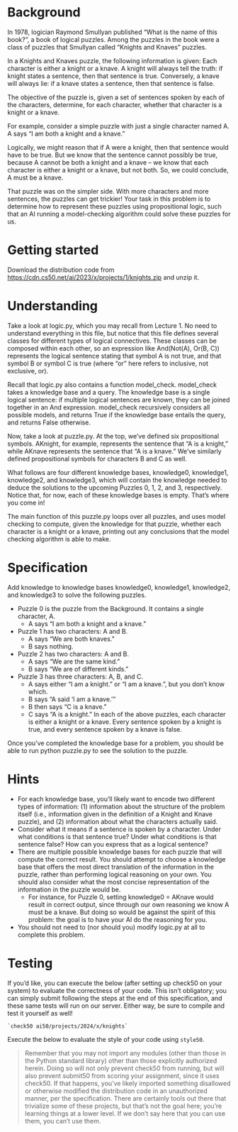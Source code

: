 # Background

In 1978, logician Raymond Smullyan published “What is the name of this book?”, a book of logical puzzles. Among the puzzles in the book were a class of puzzles that Smullyan called “Knights and Knaves” puzzles.

In a Knights and Knaves puzzle, the following information is given: Each character is either a knight or a knave. A knight will always tell the truth: if knight states a sentence, then that sentence is true. Conversely, a knave will always lie: if a knave states a sentence, then that sentence is false.

The objective of the puzzle is, given a set of sentences spoken by each of the characters, determine, for each character, whether that character is a knight or a knave.

For example, consider a simple puzzle with just a single character named A. A says “I am both a knight and a knave.”

Logically, we might reason that if A were a knight, then that sentence would have to be true. But we know that the sentence cannot possibly be true, because A cannot be both a knight and a knave – we know that each character is either a knight or a knave, but not both. So, we could conclude, A must be a knave.

That puzzle was on the simpler side. With more characters and more sentences, the puzzles can get trickier! Your task in this problem is to determine how to represent these puzzles using propositional logic, such that an AI running a model-checking algorithm could solve these puzzles for us.

# Getting started

Download the distribution code from https://cdn.cs50.net/ai/2023/x/projects/1/knights.zip and unzip it.

# Understanding

Take a look at logic.py, which you may recall from Lecture 1. No need to understand everything in this file, but notice that this file defines several classes for different types of logical connectives. These classes can be composed within each other, so an expression like And(Not(A), Or(B, C)) represents the logical sentence stating that symbol A is not true, and that symbol B or symbol C is true (where “or” here refers to inclusive, not exclusive, or).

Recall that logic.py also contains a function model_check. model_check takes a knowledge base and a query. The knowledge base is a single logical sentence: if multiple logical sentences are known, they can be joined together in an And expression. model_check recursively considers all possible models, and returns True if the knowledge base entails the query, and returns False otherwise.

Now, take a look at puzzle.py. At the top, we’ve defined six propositional symbols. AKnight, for example, represents the sentence that “A is a knight,” while AKnave represents the sentence that “A is a knave.” We’ve similarly defined propositional symbols for characters B and C as well.

What follows are four different knowledge bases, knowledge0, knowledge1, knowledge2, and knowledge3, which will contain the knowledge needed to deduce the solutions to the upcoming Puzzles 0, 1, 2, and 3, respectively. Notice that, for now, each of these knowledge bases is empty. That’s where you come in!

The main function of this puzzle.py loops over all puzzles, and uses model checking to compute, given the knowledge for that puzzle, whether each character is a knight or a knave, printing out any conclusions that the model checking algorithm is able to make.

# Specification

Add knowledge to knowledge bases knowledge0, knowledge1, knowledge2, and knowledge3 to solve the following puzzles.

- Puzzle 0 is the puzzle from the Background. It contains a single character, A.
	- A says “I am both a knight and a knave.”
- Puzzle 1 has two characters: A and B.
	- A says “We are both knaves.”
	- B says nothing.
- Puzzle 2 has two characters: A and B.
	- A says “We are the same kind.”
	- B says “We are of different kinds.”
- Puzzle 3 has three characters: A, B, and C.
	- A says either “I am a knight.” or “I am a knave.”, but you don’t know which.
	- B says “A said ‘I am a knave.’”
	- B then says “C is a knave.”
	- C says “A is a knight.”
In each of the above puzzles, each character is either a knight or a knave. Every sentence spoken by a knight is true, and every sentence spoken by a knave is false.

Once you’ve completed the knowledge base for a problem, you should be able to run python puzzle.py to see the solution to the puzzle.

# Hints

- For each knowledge base, you’ll likely want to encode two different types of information: (1) information about the structure of the problem itself (i.e., information given in the definition of a Knight and Knave puzzle), and (2) information about what the characters actually said.
- Consider what it means if a sentence is spoken by a character. Under what conditions is that sentence true? Under what conditions is that sentence false? How can you express that as a logical sentence?
- There are multiple possible knowledge bases for each puzzle that will compute the correct result. You should attempt to choose a knowledge base that offers the most direct translation of the information in the puzzle, rather than performing logical reasoning on your own. You should also consider what the most concise representation of the information in the puzzle would be.
	- For instance, for Puzzle 0, setting knowledge0 = AKnave would result in correct output, since through our own reasoning we know A must be a knave. But doing so would be against the spirit of this problem: the goal is to have your AI do the reasoning for you.
- You should not need to (nor should you) modify logic.py at all to complete this problem.

# Testing

If you’d like, you can execute the below (after setting up check50 on your system) to evaluate the correctness of your code. This isn’t obligatory; you can simply submit following the steps at the end of this specification, and these same tests will run on our server. Either way, be sure to compile and test it yourself as well!

	`check50 ai50/projects/2024/x/knights`

Execute the below to evaluate the style of your code using `style50`.

> Remember that you may not import any modules (other than those in the Python standard library) other than those explicitly authorized herein. Doing so will not only prevent check50 from running, but will also prevent submit50 from scoring your assignment, since it uses check50. If that happens, you’ve likely imported something disallowed or otherwise modified the distribution code in an unauthorized manner, per the specification. There are certainly tools out there that trivialize some of these projects, but that’s not the goal here; you’re learning things at a lower level. If we don’t say here that you can use them, you can’t use them.